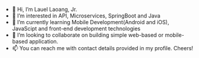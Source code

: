 - 👋 Hi, I’m Lauel Laoang, Jr.
- 👀 I’m interested in API, Microservices, SpringBoot and Java
- 🌱 I’m currently learning Mobile Development(Android and iOS), JavaScipt and front-end development technologies
- 💞️ I’m looking to collaborate on building simple web-based or mobile-based application.
- 📫 You can reach me with contact details provided in my profile. Cheers!

<!---
lslaoang/lslaoang is a ✨ special ✨ repository because its `README.md` (this file) appears on your GitHub profile.
You can click the Preview link to take a look at your changes.
--->
